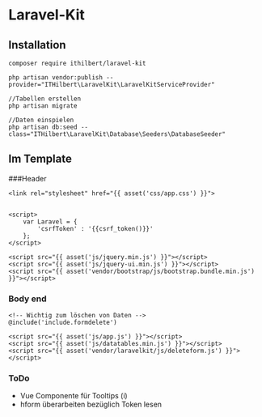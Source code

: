 # Laravel-Kit

## Installation

```
composer require ithilbert/laravel-kit

php artisan vendor:publish --provider="ITHilbert\LaravelKit\LaravelKitServiceProvider"

//Tabellen erstellen
php artisan migrate

//Daten einspielen
php artisan db:seed --class="ITHilbert\LaravelKit\Database\Seeders\DatabaseSeeder"
```

## Im Template
###Header
```
<link rel="stylesheet" href="{{ asset('css/app.css') }}">


<script>
	var Laravel = {
	    'csrfToken' : '{{csrf_token()}}'
	};
</script>

<script src="{{ asset('js/jquery.min.js') }}"></script>
<script src="{{ asset('js/jquery-ui.min.js') }}"></script>
<script src="{{ asset('vendor/bootstrap/js/bootstrap.bundle.min.js') }}"></script>
```

### Body end
```
<!-- Wichtig zum löschen von Daten -->
@include('include.formdelete')

<script src="{{ asset('js/app.js') }}"></script>
<script src="{{ asset('js/datatables.min.js') }}"></script>
<script src="{{ asset('vendor/laravelkit/js/deleteform.js') }}"></script>
```

### ToDo
- Vue Componente für Tooltips (i)
- hform überarbeiten bezüglich Token lesen
